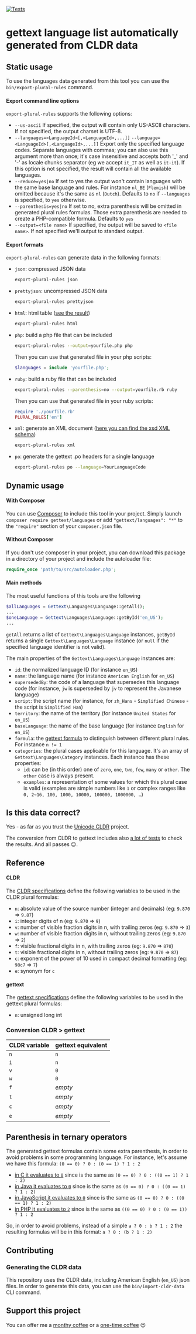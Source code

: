 [![Tests](https://github.com/php-gettext/Languages/actions/workflows/tests.yml/badge.svg)](https://github.com/php-gettext/Languages/actions/workflows/tests.yml)
# gettext language list automatically generated from CLDR data


## Static usage

To use the languages data generated from this tool you can use the `bin/export-plural-rules` command.

#### Export command line options
`export-plural-rules` supports the following options:
- `--us-ascii`
  If specified, the output will contain only US-ASCII characters.
  If not specified, the output charset is UTF-8.
- `--languages=<LanguageId>[,<LanguageId>,...]]`
  `--language=<LanguageId>[,<LanguageId>,...]]`
  Export only the specified language codes.
  Separate languages with commas; you can also use this argument more than once; it's case insensitive and accepts both '_' and '-' as locale chunks separator (eg we accept `it_IT` as well as `it-it`).
  If this option is not specified, the result will contain all the available languages.
- `--reduce=yes|no`
  If set to yes the output won't contain languages with the same base language and rules.
  For instance `nl_BE` (`Flemish`) will be omitted because it's the same as `nl` (`Dutch`).
  Defaults to `no` if `--languages` is specified, to `yes` otherwise.
- `--parenthesis=yes|no`
  If set to no, extra parenthesis will be omitted in generated plural rules formulas.
  Those extra parenthesis are needed to create a PHP-compatible formula.
  Defaults to `yes`
- `--output=<file name>`
  If specified, the output will be saved to `<file name>`. If not specified we'll output to standard output.

#### Export formats
`export-plural-rules` can generate data in the following formats:

- `json`: compressed JSON data
  ```bash
  export-plural-rules json
  ```

- `prettyjson`: uncompressed JSON data
  ```bash
  export-plural-rules prettyjson
  ```

- `html`: html table ([see the result](https://php-gettext.github.io/Languages/))
  ```bash
  export-plural-rules html
  ```

- `php`: build a php file that can be included
  ```bash
  export-plural-rules --output=yourfile.php php
  ```
  Then you can use that generated file in your php scripts:
  ```php
  $languages = include 'yourfile.php';
  ```

- `ruby`: build a ruby file that can be included
  ```bash
  export-plural-rules --parenthesis=no --output=yourfile.rb ruby
  ```
  Then you can use that generated file in your ruby scripts:
  ```ruby
  require './yourfile.rb'
  PLURAL_RULES['en']
  ```

- `xml`: generate an XML document ([here you can find the xsd XML schema](https://php-gettext.github.io/Languages/GettextLanguages.xsd))
  ```bash
  export-plural-rules xml
  ```

- `po`: generate the gettext .po headers for a single language
  ```bash
  export-plural-rules po --language=YourLanguageCode
  ```


## Dynamic usage

#### With Composer
You can use [Composer](https://getcomposer.org/) to include this tool in your project.
Simply launch `composer require gettext/languages` or add `"gettext/languages": "*"` to the `"require"` section of your `composer.json` file.

#### Without Composer
If you don't use composer in your project, you can download this package in a directory of your project and include the autoloader file:
```php
require_once 'path/to/src/autoloader.php';
```

#### Main methods
The most useful functions of this tools are the following
```php
$allLanguages = Gettext\Languages\Language::getAll();
...
$oneLanguage = Gettext\Languages\Language::getById('en_US');
...
```
`getAll` returns a list of `Gettext\Languages\Language` instances, `getById` returns a single `Gettext\Languages\Language` instance (or `null` if the specified language identifier is not valid).

The main properties of the `Gettext\Languages\Language` instances are:
- `id`: the normalized language ID (for instance `en_US`)
- `name`: the language name (for instance `American English` for `en_US`)
- `supersededBy`: the code of a language that supersedes this language code (for instance, `jw` is superseded by `jv` to represent the Javanese language)
- `script`: the script name (for instance, for `zh_Hans` - `Simplified Chinese` - the script is `Simplified Han`)
- `territory`: the name of the territory (for instance `United States` for `en_US`)
- `baseLanguage`: the name of the base language  (for instance `English` for `en_US`)
- `formula`: the [gettext formula](https://www.gnu.org/savannah-checkouts/gnu/gettext/manual/html_node/Plural-forms.html) to distinguish between different plural rules. For instance `n != 1`
- `categories`: the plural cases applicable for this language. It's an array of `Gettext\Languages\Category` instances. Each instance has these properties:
  - `id`: can be (in this order) one of `zero`, `one`, `two`, `few`, `many` or `other`. The `other` case is always present.
  - `examples`: a representation of some values for which this plural case is valid (examples are simple numbers like `1` or complex ranges like `0, 2~16, 100, 1000, 10000, 100000, 1000000, …`)


## Is this data correct?

Yes - as far as you trust the [Unicode CLDR](http://cldr.unicode.org) project.

The conversion from CLDR to gettext includes also [a lot of tests](https://travis-ci.org/php-gettext/Languages) to check the results.
And all passes :wink:.


## Reference

#### CLDR

The [CLDR specifications](https://unicode.org/reports/tr35/tr35-numbers.html#Language_Plural_Rules) define the following variables to be used in the CLDR plural formulas:
- `n`: absolute value of the source number (integer and decimals) (eg: `9.870` => `9.87`)
- `i`: integer digits of n (eg: `9.870` => `9`)
- `v`: number of visible fraction digits in n, with trailing zeros (eg: `9.870` => `3`)
- `w`: number of visible fraction digits in n, without trailing zeros (eg: `9.870` => `2`)
- `f`: visible fractional digits in n, with trailing zeros (eg: `9.870` => `870`)
- `t`: visible fractional digits in n, without trailing zeros (eg: `9.870` => `87`)
- `c`: exponent of the power of 10 used in compact decimal formatting (eg: `98c7` => `7`)
- `e`: synonym for `c`

#### gettext

The [gettext specifications](https://www.gnu.org/savannah-checkouts/gnu/gettext/manual/html_node/Plural-forms.html) define the following variables to be used in the gettext plural formulas:
- `n`: unsigned long int

### Conversion CLDR > gettext

| CLDR variable | gettext equivalent |
|---------------|--------------------|
| `n`           | `n`                |
| `i`           | `n`                |
| `v`           | `0`                |
| `w`           | `0`                |
| `f`           | *empty*            |
| `t`           | *empty*            |
| `c`           | *empty*            |
| `e`           | *empty*            |



## Parenthesis in ternary operators

The generated gettext formulas contain some extra parenthesis, in order to avoid problems in some programming language.
For instance, let's assume we have this formula:
`(0 == 0) ? 0 : (0 == 1) ? 1 : 2`
- [in C it evaluates to `0`](http://codepad.org/Epw5WkmJ) since is the same as `(0 == 0) ? 0 : ((0 == 1) ? 1 : 2)`
- [in Java it evaluates to `0`](https://ideone.com/vbRHjW) since is the same as `(0 == 0) ? 0 : ((0 == 1) ? 1 : 2)`
- [in JavaScript it evaluates to `0`](https://jsfiddle.net/7fnxa599/) since is the same as `(0 == 0) ? 0 : ((0 == 1) ? 1 : 2)`
- [in PHP it evaluates to `2`](https://3v4l.org/QAAnA) since is the same as `((0 == 0) ? 0 : (0 == 1)) ? 1 : 2`

So, in order to avoid problems, instead of a simple
`a ? 0 : b ? 1 : 2`
the resulting formulas will be in this format:
`a ? 0 : (b ? 1 : 2)`


## Contributing

### Generating the CLDR data
This repository uses the CLDR data, including American English (`en_US`) json files.
In order to generate this data, you can use the `bin/import-cldr-data` CLI command.


## Support this project

You can offer me a [monthy coffee](https://github.com/sponsors/mlocati) or a [one-time coffee](https://paypal.me/mlocati) :wink:
